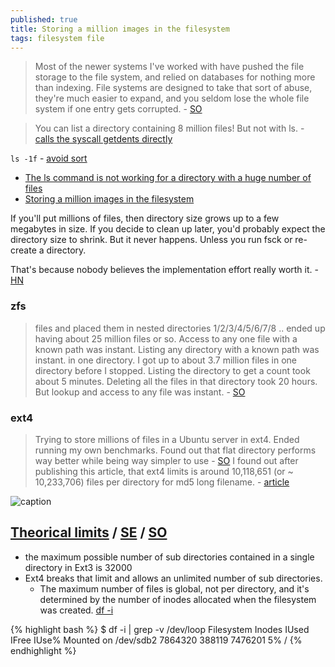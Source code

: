 ```yaml
---
published: true
title: Storing a million images in the filesystem
tags: filesystem file
---
```

> Most of the newer systems I've worked with have pushed the file storage to the file system, and relied on databases for nothing more than indexing. File systems are designed to take that sort of abuse, they're much easier to expand, and you seldom lose the whole file system if one entry gets corrupted. - [SO](https://serverfault.com/a/95451)

> You can list a directory containing 8 million files! But not with ls. - [calls the syscall getdents directly](http://www.be-n.com/spw/you-can-list-a-million-files-in-a-directory-but-not-with-ls.html)

`ls -1f` - [avoid sort](https://news.ycombinator.com/item?id=28192332)

- [The ls command is not working for a directory with a huge number of files](https://unix.stackexchange.com/questions/120077/the-ls-command-is-not-working-for-a-directory-with-a-huge-number-of-files)
- [Storing a million images in the filesystem](https://serverfault.com/questions/95444/storing-a-million-images-in-the-filesystem#)	

If you'll put millions of files, then directory size grows up to a few megabytes in size. If you decide to clean up later, you'd probably expect the directory size to shrink. But it never happens. Unless you run fsck or re-create a directory.

That's because nobody believes the implementation effort really worth it. - [HN](https://news.ycombinator.com/item?id=28193266) 


### zfs
> files and placed them in nested directories 1/2/3/4/5/6/7/8 .. ended up having about 25 million files or so. Access to any one file with a known path was instant. Listing any directory with a known path was instant.
 in one directory. I got up to about 3.7 million files in one directory before I stopped. Listing the directory to get a count took about 5 minutes. Deleting all the files in that directory took 20 hours. But lookup and access to any file was instant. - [SO](https://serverfault.com/questions/95444/storing-a-million-images-in-the-filesystem/739017#739017)

### ext4

> Trying to store millions of files in a Ubuntu server in ext4. Ended running my own benchmarks. Found out that flat directory performs way better while being way simpler to use - [SO](https://stackoverflow.com/a/53892874)
> I found out after publishing this article, that ext4 limits is around 10,118,651 (or ~ 10,233,706) files per directory for md5 long filename. - [article](https://medium.com/@hartator/benchmark-deep-directory-structure-vs-flat-directory-structure-to-store-millions-of-files-on-ext4-cac1000ca28)

![caption](https://miro.medium.com/max/875/1*4o4TfqUH5ObSObJAGaXqLg.png) <!-- .element height="50%" width="50% ustify-content="left" -->


## [Theorical limits](https://kernelnewbies.org/Ext4#Bigger_filesystem.2Ffile_sizes) / [SE](https://serverfault.com/questions/98235/how-many-files-in-a-directory-is-too-many-downloading-data-from-net) / [SO](https://stackoverflow.com/a/466596)
- the maximum possible number of sub directories contained in a single directory in Ext3 is 32000
- Ext4 breaks that limit and allows an unlimited number of sub directories.
	- The maximum number of files is global, not per directory, and it's determined by the number of inodes allocated when the filesystem was created. [df -i](https://serverfault.com/questions/506465/is-there-a-hard-limit-to-the-number-of-files-a-directory-can-have/506471#506471)
    
{% highlight bash %}
 $ df -i | grep -v /dev/loop
    Filesystem       Inodes  IUsed    IFree IUse% Mounted on
    /dev/sdb2       7864320 388119  7476201    5% /
{% endhighlight %}
